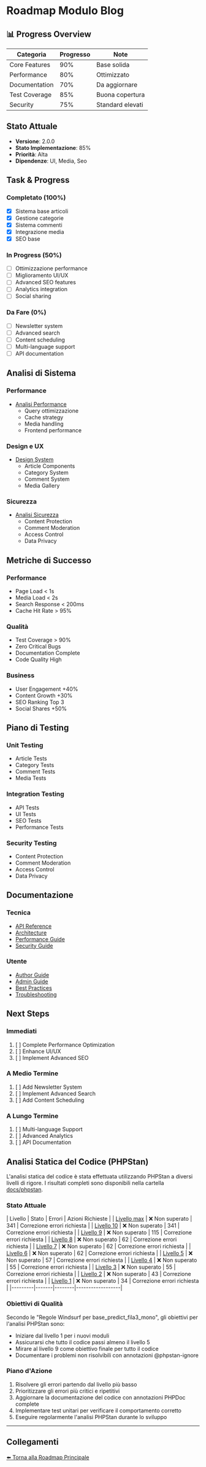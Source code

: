 # Roadmap Modulo Blog

## 📊 Progress Overview
| Categoria | Progresso | Note |
|-----------|-----------|------|
| Core Features | 90% | Base solida |
| Performance | 80% | Ottimizzato |
| Documentation | 70% | Da aggiornare |
| Test Coverage | 85% | Buona copertura |
| Security | 75% | Standard elevati |

## Stato Attuale
- **Versione**: 2.0.0
- **Stato Implementazione**: 85%
- **Priorità**: Alta
- **Dipendenze**: UI, Media, Seo

## Task & Progress

### Completato (100%)
- [x] Sistema base articoli
- [x] Gestione categorie
- [x] Sistema commenti
- [x] Integrazione media
- [x] SEO base

### In Progress (50%)
- [ ] Ottimizzazione performance
- [ ] Miglioramento UI/UX
- [ ] Advanced SEO features
- [ ] Analytics integration
- [ ] Social sharing

### Da Fare (0%)
- [ ] Newsletter system
- [ ] Advanced search
- [ ] Content scheduling
- [ ] Multi-language support
- [ ] API documentation

## Analisi di Sistema

### Performance
- [Analisi Performance](roadmap/performance.md)
  - Query ottimizzazione
  - Cache strategy
  - Media handling
  - Frontend performance

### Design e UX
- [Design System](roadmap/design_ux.md)
  - Article Components
  - Category System
  - Comment System
  - Media Gallery

### Sicurezza
- [Analisi Sicurezza](roadmap/sicurezza.md)
  - Content Protection
  - Comment Moderation
  - Access Control
  - Data Privacy

## Metriche di Successo

### Performance
- Page Load < 1s
- Media Load < 2s
- Search Response < 200ms
- Cache Hit Rate > 95%

### Qualità
- Test Coverage > 90%
- Zero Critical Bugs
- Documentation Complete
- Code Quality High

### Business
- User Engagement +40%
- Content Growth +30%
- SEO Ranking Top 3
- Social Shares +50%

## Piano di Testing

### Unit Testing
- Article Tests
- Category Tests
- Comment Tests
- Media Tests

### Integration Testing
- API Tests
- UI Tests
- SEO Tests
- Performance Tests

### Security Testing
- Content Protection
- Comment Moderation
- Access Control
- Data Privacy

## Documentazione

### Tecnica
- [API Reference](roadmap/api_reference.md)
- [Architecture](roadmap/architecture.md)
- [Performance Guide](roadmap/performance_guide.md)
- [Security Guide](roadmap/security_guide.md)

### Utente
- [Author Guide](roadmap/author_guide.md)
- [Admin Guide](roadmap/admin_guide.md)
- [Best Practices](roadmap/best_practices.md)
- [Troubleshooting](roadmap/troubleshooting.md)

## Next Steps

### Immediati
1. [ ] Complete Performance Optimization
2. [ ] Enhance UI/UX
3. [ ] Implement Advanced SEO

### A Medio Termine
1. [ ] Add Newsletter System
2. [ ] Implement Advanced Search
3. [ ] Add Content Scheduling

### A Lungo Termine
1. [ ] Multi-language Support
2. [ ] Advanced Analytics
3. [ ] API Documentation 

## Analisi Statica del Codice (PHPStan)

L'analisi statica del codice è stata effettuata utilizzando PHPStan a diversi livelli di rigore.
I risultati completi sono disponibili nella cartella [docs/phpstan](phpstan/).

### Stato Attuale
| Livello | Stato | Errori | Azioni Richieste |
| [Livello max](phpstan/level_max.md) | ❌ Non superato | 341 | Correzione errori richiesta |
| [Livello 10](phpstan/level_10.md) | ❌ Non superato | 341 | Correzione errori richiesta |
| [Livello 9](phpstan/level_9.md) | ❌ Non superato | 115 | Correzione errori richiesta |
| [Livello 8](phpstan/level_8.md) | ❌ Non superato | 62 | Correzione errori richiesta |
| [Livello 7](phpstan/level_7.md) | ❌ Non superato | 62 | Correzione errori richiesta |
| [Livello 6](phpstan/level_6.md) | ❌ Non superato | 62 | Correzione errori richiesta |
| [Livello 5](phpstan/level_5.md) | ❌ Non superato | 57 | Correzione errori richiesta |
| [Livello 4](phpstan/level_4.md) | ❌ Non superato | 55 | Correzione errori richiesta |
| [Livello 3](phpstan/level_3.md) | ❌ Non superato | 55 | Correzione errori richiesta |
| [Livello 2](phpstan/level_2.md) | ❌ Non superato | 43 | Correzione errori richiesta |
| [Livello 1](phpstan/level_1.md) | ❌ Non superato | 34 | Correzione errori richiesta |
|---------|-------|--------|------------------|

### Obiettivi di Qualità

Secondo le "Regole Windsurf per base_predict_fila3_mono", gli obiettivi per l'analisi PHPStan sono:

- Iniziare dal livello 1 per i nuovi moduli
- Assicurarsi che tutto il codice passi almeno il livello 5
- Mirare al livello 9 come obiettivo finale per tutto il codice
- Documentare i problemi non risolvibili con annotazioni @phpstan-ignore

### Piano d'Azione

1. Risolvere gli errori partendo dal livello più basso
2. Prioritizzare gli errori più critici e ripetitivi
3. Aggiornare la documentazione del codice con annotazioni PHPDoc complete
4. Implementare test unitari per verificare il comportamento corretto
5. Eseguire regolarmente l'analisi PHPStan durante lo sviluppo

---

## Collegamenti

[⬅️ Torna alla Roadmap Principale](/docs/roadmap.md)

